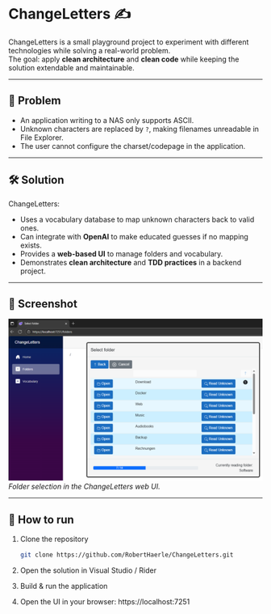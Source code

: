 # ChangeLetters ✍️

ChangeLetters is a small playground project to experiment with different technologies while solving a real-world problem.  
The goal: apply **clean architecture** and **clean code** while keeping the solution extendable and maintainable.

---

## 🎯 Problem

- An application writing to a NAS only supports ASCII.  
- Unknown characters are replaced by `?`, making filenames unreadable in File Explorer.  
- The user cannot configure the charset/codepage in the application.  

---

## 🛠 Solution

ChangeLetters:  
- Uses a vocabulary database to map unknown characters back to valid ones.  
- Can integrate with **OpenAI** to make educated guesses if no mapping exists.  
- Provides a **web-based UI** to manage folders and vocabulary.  
- Demonstrates **clean architecture** and **TDD practices** in a backend project.  

---

## 📸 Screenshot

![ChangeLetters Screenshot](docs/images/screenshot.png)  
*Folder selection in the ChangeLetters web UI.*

---

## 🚀 How to run

1. Clone the repository  
   ```bash
   git clone https://github.com/RobertHaerle/ChangeLetters.git
   
2. Open the solution in Visual Studio / Rider

3. Build & run the application

4. Open the UI in your browser:
   https://localhost:7251
